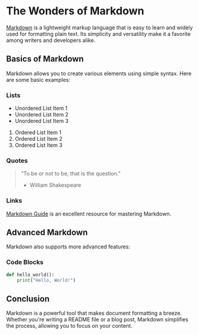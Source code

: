 # The Wonders of Markdown

[Markdown](https://www.markdownguide.org/) is a lightweight markup language that
is easy to learn and widely used for formatting plain text. Its simplicity and
versatility make it a favorite among writers and developers alike.

## Basics of Markdown

Markdown allows you to create various elements using simple syntax. Here are
some basic examples:

### Lists

- Unordered List Item 1
- Unordered List Item 2
- Unordered List Item 3

1. Ordered List Item 1
2. Ordered List Item 2
3. Ordered List Item 3

### Quotes

> "To be or not to be, that is the question."
>
> - William Shakespeare

### Links

[Markdown Guide](https://www.markdownguide.org/) is an excellent resource for
mastering Markdown.

## Advanced Markdown

Markdown also supports more advanced features:

### Code Blocks

```python
def hello_world():
    print("Hello, World!")
```

## Conclusion

Markdown is a powerful tool that makes document formatting a breeze. Whether
you're writing a README file or a blog post, Markdown simplifies the process,
allowing you to focus on your content.
